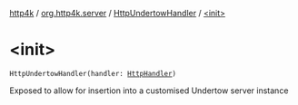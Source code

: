 [http4k](../../index.md) / [org.http4k.server](../index.md) / [HttpUndertowHandler](index.md) / [&lt;init&gt;](./-init-.md)

# &lt;init&gt;

`HttpUndertowHandler(handler: `[`HttpHandler`](../../org.http4k.core/-http-handler.md)`)`

Exposed to allow for insertion into a customised Undertow server instance


